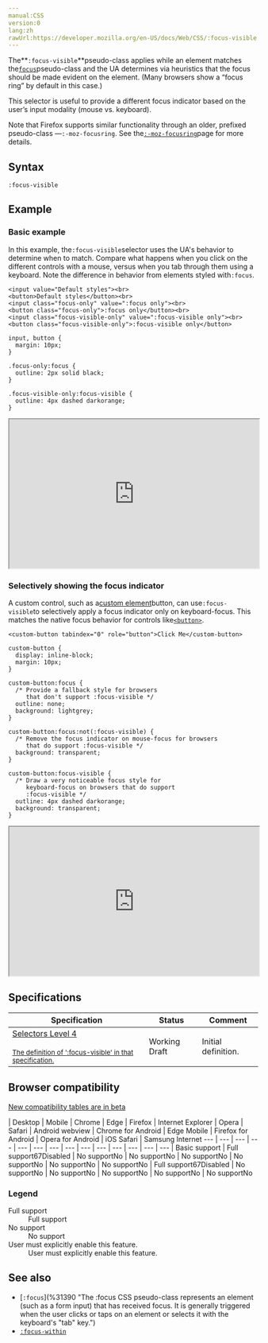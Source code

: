 ```yaml
---
manual:CSS
version:0
lang:zh
rawUrl:https://developer.mozilla.org/en-US/docs/Web/CSS/:focus-visible
---
```






The**`:focus-visible`**pseudo-class applies while an element matches the[`focus`](%32737 "The documentation about this has not yet been written; please consider contributing!")pseudo-class and the UA determines via heuristics that the focus should be made evident on the element. (Many browsers show a “focus ring” by default in this case.)



This selector is useful to provide a different focus indicator based on the user’s input modality (mouse vs. keyboard).



Note that Firefox supports similar functionality through an older, prefixed pseudo-class —`:-moz-focusring`. See the[`:-moz-focusring`](%32738 "The :-moz-focusring CSS pseudo-class is a Mozilla extension that is similar to the :focus pseudo-class, but it only matches an element if it's currently focused and a focus ring or other indicator should be drawn around it.")page for more details.


## Syntax<a name="Syntax"></a>

```
:focus-visible
```

## Example<a name="Example"></a>

### Basic example<a name="Basic_example"></a>


In this example, the`:focus-visible`selector uses the UA&#39;s behavior to determine when to match. Compare what happens when you click on the different controls with a mouse, versus when you tab through them using a keyboard. Note the difference in behavior from elements styled with`:focus`.


```
<input value="Default styles"><br>
<button>Default styles</button><br>
<input class="focus-only" value=":focus only"><br>
<button class="focus-only">:focus only</button><br>
<input class="focus-visible-only" value=":focus-visible only"><br>
<button class="focus-visible-only">:focus-visible only</button>
```

```
input, button {
  margin: 10px;
}

.focus-only:focus {
  outline: 2px solid black;  
}

.focus-visible-only:focus-visible {
  outline: 4px dashed darkorange;
}
```


<iframe src='https://mdn.mozillademos.org/en-US/docs/Web/CSS/:focus-visible$samples/Basic_example?revision=1393250' width='100%' height='300'></iframe>



### Selectively showing the focus indicator<a name="Selectively_showing_the_focus_indicator"></a>


A custom control, such as a[custom element](%32739 "")button, can use`:focus-visible`to selectively apply a focus indicator only on keyboard-focus. This matches the native focus behavior for controls like[`<button>`](%23957 "The HTML <button> element represents a clickable button, which can be used in forms, or anywhere in a document that needs simple, standard button functionality.").


```
<custom-button tabindex="0" role="button">Click Me</custom-button>
```

```
custom-button {
  display: inline-block;
  margin: 10px;
}

custom-button:focus {
  /* Provide a fallback style for browsers
     that don't support :focus-visible */
  outline: none;
  background: lightgrey;
}

custom-button:focus:not(:focus-visible) {
  /* Remove the focus indicator on mouse-focus for browsers
     that do support :focus-visible */
  background: transparent;
}

custom-button:focus-visible {
  /* Draw a very noticeable focus style for
     keyboard-focus on browsers that do support
     :focus-visible */
  outline: 4px dashed darkorange;
  background: transparent;
}
```


<iframe src='https://mdn.mozillademos.org/en-US/docs/Web/CSS/:focus-visible$samples/Selectively_showing_the_focus_indicator?revision=1393250' width='100%' height='300'></iframe>



## Specifications<a name="Specifications"></a>

Specification | Status | Comment 
 ---  |  ---  |  ---  | 
[Selectors Level 4<br></br><small>The definition of &#39;:focus-visible&#39; in that specification.</small>](%32740 "") | Working Draft | Initial definition. 


## Browser compatibility<a name="Browser_compatibility"></a>
[New compatibility tables are in beta<i></i>](%3360 "")

 | <abbr>Desktop<i></i></abbr> | <abbr>Mobile<i></i></abbr> 
 | <abbr>Chrome<i></i></abbr> | <abbr>Edge<i></i></abbr> | <abbr>Firefox<i></i></abbr> | <abbr>Internet Explorer<i></i></abbr> | <abbr>Opera<i></i></abbr> | <abbr>Safari<i></i></abbr> | <abbr>Android webview<i></i></abbr> | <abbr>Chrome for Android<i></i></abbr> | <abbr>Edge Mobile<i></i></abbr> | <abbr>Firefox for Android<i></i></abbr> | <abbr>Opera for Android<i></i></abbr> | <abbr>iOS Safari<i></i></abbr> | <abbr>Samsung Internet<i></i></abbr> 
 ---  |  ---  |  ---  |  ---  |  ---  |  ---  |  ---  |  ---  |  ---  |  ---  |  ---  |  ---  |  ---  |  ---  | 
Basic support | <abbr>Full support</abbr>67<abbr>Disabled<i></i></abbr> | <abbr>No support</abbr>No | <abbr>No support</abbr>No | <abbr>No support</abbr>No | <abbr>No support</abbr>No | <abbr>No support</abbr>No | <abbr>No support</abbr>No | <abbr>Full support</abbr>67<abbr>Disabled<i></i></abbr> | <abbr>No support</abbr>No | <abbr>No support</abbr>No | <abbr>No support</abbr>No | <abbr>No support</abbr>No | <abbr>No support</abbr>No 


### Legend<a name="Legend"></a>
<dl><dt id=''><abbr>Full support</abbr></dt><dd>Full support</dd><dt id=''><abbr>No support</abbr></dt><dd>No support</dd><dt id=''><abbr>User must explicitly enable this feature.<i></i></abbr></dt><dd>User must explicitly enable this feature.</dd></dl>

## See also<a name="See_also"></a>

* [`:focus`](%31390 "The :focus CSS pseudo-class represents an element (such as a form input) that has received focus. It is generally triggered when the user clicks or taps on an element or selects it with the keyboard's "tab" key.")
* [`:focus-within`](%32741 "The :focus-within CSS pseudo-class represents an element that has received focus or contains an element that has received focus. In other words, it represents an element that is itself matched by the :focus pseudo-class or has a descendant that is matched by :focus. (This includes descendants in shadow trees.)")



